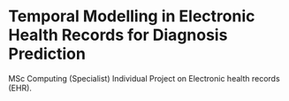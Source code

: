 # Temporal Modelling in Electronic Health Records for Diagnosis Prediction
MSc Computing (Specialist) Individual Project on Electronic health records (EHR).